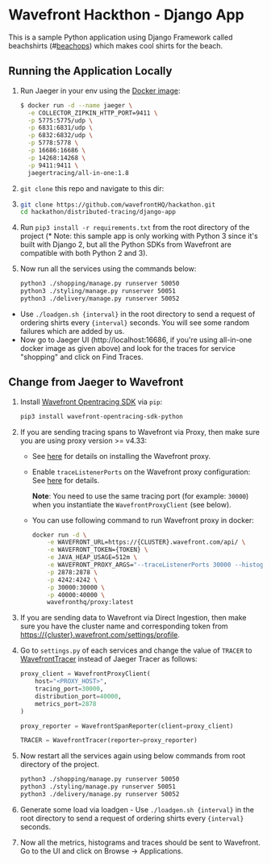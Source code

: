 # Wavefront Hackthon - Django App

This is a sample Python application using Django Framework called beachshirts (#[beachops](https://medium.com/@matthewzeier/thoughts-from-an-operations-wrangler-how-we-use-alerts-to-monitor-wavefront-71329c5e57a8)) which makes cool shirts for the beach.

## Running the Application Locally

1. Run Jaeger in your env using the [Docker image](https://www.jaegertracing.io/docs/getting-started):

   ```bash
   $ docker run -d --name jaeger \
     -e COLLECTOR_ZIPKIN_HTTP_PORT=9411 \
     -p 5775:5775/udp \
     -p 6831:6831/udp \
     -p 6832:6832/udp \
     -p 5778:5778 \
     -p 16686:16686 \
     -p 14268:14268 \
     -p 9411:9411 \
     jaegertracing/all-in-one:1.8
   ```

2. `git clone` this repo and navigate to this dir:

3. ```bash
   git clone https://github.com/wavefrontHQ/hackathon.git
   cd hackathon/distributed-tracing/django-app
   ```

4. Run `pip3 install -r requirements.txt` from the root directory of the project (* Note: this sample app is only working with Python 3 since it's built with Django 2, but all the Python SDKs from Wavefront are compatible with both Python 2 and 3).

5. Now run all the services using the commands below:

   ```bash
   python3 ./shopping/manage.py runserver 50050
   python3 ./styling/manage.py runserver 50051
   python3 ./delivery/manage.py runserver 50052
   ```

- Use `./loadgen.sh {interval}` in the root directory to send a request of ordering shirts every `{interval}` seconds. You will see some random failures which are added by us.
- Now go to Jaeger UI (http://localhost:16686, if you're using all-in-one docker image as given above) and look for the traces for service "shopping" and click on Find Traces.

## Change from Jaeger to Wavefront

1. Install [Wavefront Opentracing SDK](https://github.com/wavefrontHQ/wavefront-opentracing-sdk-python) via `pip`:

   ```bash
   pip3 install wavefront-opentracing-sdk-python
   ```

2. If you are sending tracing spans to Wavefront via Proxy, then make sure you are using proxy version >= v4.33:

   - See [here](https://docs.wavefront.com/proxies_installing.html#proxy-installation) for details on installing the Wavefront proxy.

   - Enable `traceListenerPorts` on the Wavefront proxy configuration: See [here](https://docs.wavefront.com/proxies_configuring.html#proxy-configuration-properties) for details.

     **Note**: You need to use the same tracing port (for example: `30000`) when you instantiate the `WavefrontProxyClient` (see below).

   - You can use following command to run Wavefront proxy in docker:

     ```bash
     docker run -d \
         -e WAVEFRONT_URL=https://{CLUSTER}.wavefront.com/api/ \
         -e WAVEFRONT_TOKEN={TOKEN} \
         -e JAVA_HEAP_USAGE=512m \
         -e WAVEFRONT_PROXY_ARGS="--traceListenerPorts 30000 --histogramDistListenerPorts 40000" \
         -p 2878:2878 \
         -p 4242:4242 \
         -p 30000:30000 \
         -p 40000:40000 \
         wavefronthq/proxy:latest
     ```

3. If you are sending data to Wavefront via Direct Ingestion, then make sure you have the cluster name and corresponding token from [https://{cluster}.wavefront.com/settings/profile](https://{cluster}.wavefront.com/settings/profile).

4. Go to `settings.py` of each services and change the value of  `TRACER`  to [WavefrontTracer](https://github.com/wavefrontHQ/wavefront-opentracing-sdk-python#tracer) instead of Jaeger Tracer as follows:

   ```python
   proxy_client = WavefrontProxyClient(
       host="<PROXY_HOST>",
       tracing_port=30000,
       distribution_port=40000,
       metrics_port=2878
   )
   
   proxy_reporter = WavefrontSpanReporter(client=proxy_client)
   
   TRACER = WavefrontTracer(reporter=proxy_reporter) 
   ```

5. Now restart all the services again using below commands from root directory of the project.

   ```bash
   python3 ./shopping/manage.py runserver 50050
   python3 ./styling/manage.py runserver 50051
   python3 ./delivery/manage.py runserver 50052
   ```

6. Generate some load via loadgen - Use `./loadgen.sh {interval}` in the root directory to send a request of ordering shirts every `{interval}` seconds.

7. Now all the metrics, histograms and traces should be sent to Wavefront. Go to the UI and click on Browse -> Applications.